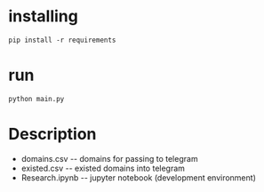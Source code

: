 # installing 

    pip install -r requirements
    
# run

    python main.py

# Description

* domains.csv -- domains for passing to telegram
* existed.csv -- existed domains into telegram
* Research.ipynb -- jupyter notebook (development environment)
